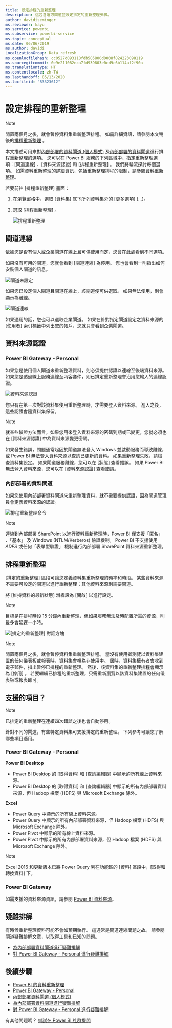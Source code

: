 ```yaml
---
title: 設定排程的重新整理
description: 這包含選取閘道並設定排定的重新整理步驟。
author: davidiseminger
ms.reviewer: kayu
ms.service: powerbi
ms.subservice: powerbi-service
ms.topic: conceptual
ms.date: 06/06/2019
ms.author: davidi
LocalizationGroup: Data refresh
ms.openlocfilehash: cc0527d093118fdb585800d0038f824223098119
ms.sourcegitcommit: 0e9e211082eca7fd939803e0cd9c6b114af2f90a
ms.translationtype: HT
ms.contentlocale: zh-TW
ms.lasthandoff: 05/13/2020
ms.locfileid: "83323612"
---
```

# <a name="configure-scheduled-refresh"></a>設定排程的重新整理

>[!NOTE]
>閒置兩個月之後，就會暫停資料集重新整理排程。 如需詳細資訊，請參閱本文稍後的[排程重新整理](#scheduled-refresh)  。

本文描述可用來對[內部部署的資料閘道 (個人模式)](service-gateway-personal-mode.md) 及[內部部署的資料閘道](service-gateway-onprem.md)進行排程重新整理的選項。 您可以在 Power BI 服務的下列區域中，指定重新整理選項：[閘道連線]  、[資料來源認證]  和 [排程重新整理]  。 我們將輪流探討每個選項。 如需資料重新整理的詳細資訊，包括重新整理排程的限制，請參閱[資料重新整理](refresh-data.md#data-refresh)。

若要前往 [排程重新整理]  畫面：

1. 在瀏覽窗格中，選取 [資料集]  底下所列資料集旁的 [更多選項]  (...)。
2. 選取 [排程重新整理]  。

    ![排程重新整理](media/refresh-scheduled-refresh/dataset-menu.png)

## <a name="gateway-connection"></a>閘道連線

依據您是否有個人或企業閘道在線上且可供使用而定，您會在此處看到不同選項。

如果沒有可用的閘道，您就會看到 [閘道連線]  為停用。 您也會看到一則指出如何安裝個人閘道的訊息。

![閘道未設定](media/refresh-scheduled-refresh/gateway-not-configured.png)

如果您已設定個人閘道且閘道在線上，該閘道便可供選取。 如果無法使用，則會顯示為離線。

![閘道連線](media/refresh-scheduled-refresh/gateway-connection.png)

如果適用的話，您也可以選取企業閘道。 如果在針對指定閘道設定之資料來源的 [使用者]  索引標籤中列出您的帳戶，您就只會看到企業閘道。

## <a name="data-source-credentials"></a>資料來源認證

### <a name="power-bi-gateway---personal"></a>Power BI Gateway - Personal

如果您是使用個人閘道來重新整理資料，則必須提供認證以連線至後端資料來源。 如果您是透過線上服務連線至內容套件，則已排定重新整理會沿用您輸入的連線認證。

![資料來源認證](media/refresh-scheduled-refresh/data-source-credentials-pgw.png)

您只有在第一次對該資料集使用重新整理時，才需要登入資料來源。 進入之後，這些認證會隨資料集保留。

> [!NOTE]
> 就某些驗證方法而言，如果您用來登入資料來源的密碼到期或已變更，您就必須也在 [資料來源認證]  中為資料來源變更密碼。

如果發生錯誤，問題通常起因於閘道無法登入 Windows 並啟動服務而導致離線，或 Power BI 無法登入資料來源以查詢已更新的資料。 如果重新整理失敗，請檢查資料集設定。 如果閘道服務離線，您可以在 [狀態]  查看錯誤。 如果 Power BI 無法登入資料來源，您可以在 [資料來源認證] 查看錯誤。

### <a name="on-premises-data-gateway"></a>內部部署的資料閘道

如果您使用內部部署資料閘道來重新整理資料，就不需要提供認證，因為閘道管理員會定義資料來源的認證。

![排程重新整理命令](media/refresh-scheduled-refresh/data-source-credentials-egw.png)

> [!NOTE]
> 連線到內部部署 SharePoint 以進行資料重新整理時，Power BI 僅支援「匿名」  、「基本」  及 Windows (NTLM/Kerberos)  驗證機制。 Power BI 不支援使用 *ADFS* 或任何「表單型驗證」  機制進行內部部署 SharePoint 資料來源重新整理。

## <a name="scheduled-refresh"></a>排程重新整理

[排定的重新整理]  區段可讓您定義資料集重新整理的頻率和時段。 某些資料來源不需要可設定的閘道以進行重新整理；其他資料來源則需要閘道。

將 [維持資料的最新狀態]  滑桿設為 [開啟]  以進行設定。

> [!NOTE]
> 目標是在排程時段 15 分鐘內重新整理，但如果服務無法及時配置所需的資源，則最多會延遲一小時。

![[排定的重新整理] 對話方塊](media/refresh-scheduled-refresh/scheduled-refresh.png)

> [!NOTE]
> 閒置兩個月之後，就會暫停資料集重新整理排程。 當沒有使用者瀏覽以資料集建置的任何儀表板或報表時，資料集會視為非使用中。 屆時，資料集擁有者會收到電子郵件，指出暫停已排程的重新整理。 然後，該資料集的重新整理排程會顯示為 [停用]  。 若要繼續已排程的重新整理，只需重新瀏覽以該資料集建置的任何儀表板或報表即可。

## <a name="whats-supported"></a>支援的項目？


> [!NOTE]
> 已排定的重新整理在連續四次錯誤之後也會自動停用。

針對不同的閘道，有些特定資料集可支援排定的重新整理。 下列參考可讓您了解哪些項目適用。

### <a name="power-bi-gateway---personal"></a>Power BI Gateway - Personal

**Power BI Desktop**

* Power BI Desktop 的 [取得資料]  和 [查詢編輯器] 中顯示的所有線上資料來源。
* Power BI Desktop 的 [取得資料]  和 [查詢編輯器] 中顯示的所有內部部署資料來源，但 Hadoop 檔案 (HDFS) 與 Microsoft Exchange 除外。

**Excel**

* Power Query 中顯示的所有線上資料來源。
* Power Query 中顯示的所有內部部署資料來源，但 Hadoop 檔案 (HDFS) 與 Microsoft Exchange 除外。
* Power Pivot 中顯示的所有線上資料來源。
* Power Pivot 中顯示的所有內部部署資料來源，但 Hadoop 檔案 (HDFS) 與 Microsoft Exchange 除外。

> [!NOTE]
> Excel 2016 和更新版本已將 Power Query 列在功能區的 [資料]  區段中，[取得和轉換資料]  下。

### <a name="power-bi-gateway"></a>Power BI Gateway

如需支援的資料來源資訊，請參閱 [Power BI 資料來源](power-bi-data-sources.md)。

## <a name="troubleshooting"></a>疑難排解
有時候重新整理資料可能不會如預期執行。 這通常是閘道連線問題之故。 請參閱閘道疑難排解文章，以取得工具和已知的問題。

- [為內部部署資料閘道進行疑難排解](service-gateway-onprem-tshoot.md)
- [對 Power BI Gateway - Personal 進行疑難排解](service-admin-troubleshooting-power-bi-personal-gateway.md)

## <a name="next-steps"></a>後續步驟

- [Power BI 的資料重新整理](refresh-data.md)  
- [Power BI Gateway - Personal](service-gateway-personal-mode.md)  
- [內部部署資料閘道 (個人模式)](service-gateway-onprem.md)  
- [為內部部署資料閘道進行疑難排解](service-gateway-onprem-tshoot.md)  
- [對 Power BI Gateway - Personal 進行疑難排解](service-admin-troubleshooting-power-bi-personal-gateway.md)  

有其他問題嗎？ [嘗試在 Power BI 社群提問](https://community.powerbi.com/)